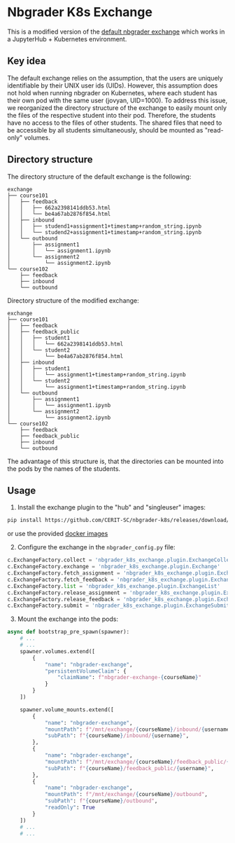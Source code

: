 # Nbgrader K8s Exchange

This is a modified version of the [default nbgrader exchange](https://nbgrader.readthedocs.io/en/stable/user_guide/what_is_nbgrader.html#filesystem-exchange) which works in a JupyterHub + Kubernetes environment.

## Key idea

The default exchange relies on the assumption, that the users are uniquely identifiable by their UNIX user ids (UIDs).
However, this assumption does not hold when running nbgrader on Kubernetes, where each student has their own pod with the same user (jovyan, UID=1000).
To address this issue, we reorganized the directory structure of the exchange to easily mount only the files of the respective student into their pod.
Therefore, the students have no access to the files of other students. The shared files that need to be accessible by all students simultaneously, should be mounted as "read-only" volumes.

## Directory structure

The directory structure of the default exchange is the following:

```
exchange
├── course101
│   ├── feedback
│   │   ├── 662a2398141ddb53.html
│   │   └── be4a67ab2876f854.html
│   ├── inbound
│   │   ├── studend1+assignment1+timestamp+random_string.ipynb
│   │   └── studend2+assignment1+timestamp+random_string.ipynb
│   └── outbound
│       ├── assignment1
│       │   └── assignment1.ipynb
│       └── assignment2
│           └── assignment2.ipynb
└── course102
    ├── feedback
    ├── inbound
    └── outbound
```

Directory structure of the modified exchange:

```
exchange
├── course101
│   ├── feedback
│   ├── feedback_public
│   │   ├── student1
│   │   │   └── 662a2398141ddb53.html
│   │   └── student2
│   │       └── be4a67ab2876f854.html
│   ├── inbound
│   │   ├── student1
│   │   │   └── assignment1+timestamp+random_string.ipynb
│   │   └── student2
│   │       └── assignment1+timestamp+random_string.ipynb
│   └── outbound
│       ├── assignment1
│       │   └── assignment1.ipynb
│       └── assignment2
│           └── assignment2.ipynb
└── course102
    ├── feedback
    ├── feedback_public
    ├── inbound
    └── outbound
```

The advantage of this structure is, that the directories can be mounted into the pods by the names of the students.

## Usage

1. Install the exchange plugin to the "hub" and "singleuser" images:

```bash
pip install https://github.com/CERIT-SC/nbgrader-k8s/releases/download/v0.0.1/nbgrader_k8s_exchange-0.0.1.tar.gz
```

or use the provided [docker images](../images/)

2. Configure the exchange in the `nbgrader_config.py` file:

```python
c.ExchangeFactory.collect = 'nbgrader_k8s_exchange.plugin.ExchangeCollect'
c.ExchangeFactory.exchange = 'nbgrader_k8s_exchange.plugin.Exchange'
c.ExchangeFactory.fetch_assignment = 'nbgrader_k8s_exchange.plugin.ExchangeFetchAssignment'
c.ExchangeFactory.fetch_feedback = 'nbgrader_k8s_exchange.plugin.ExchangeFetchFeedback'
c.ExchangeFactory.list = 'nbgrader_k8s_exchange.plugin.ExchangeList'
c.ExchangeFactory.release_assignment = 'nbgrader_k8s_exchange.plugin.ExchangeReleaseAssignment'
c.ExchangeFactory.release_feedback = 'nbgrader_k8s_exchange.plugin.ExchangeReleaseFeedback'
c.ExchangeFactory.submit = 'nbgrader_k8s_exchange.plugin.ExchangeSubmit'
```

3. Mount the exchange into the pods:

```python
async def bootstrap_pre_spawn(spawner):
    # ...
    # ...
    spawner.volumes.extend([
        {
            "name": "nbgrader-exchange",
            "persistentVolumeClaim": {
                "claimName": f"nbgrader-exchange-{courseName}"
            }
        }
    ])

    spawner.volume_mounts.extend([
        {
            "name": "nbgrader-exchange",
            "mountPath": f"/mnt/exchange/{courseName}/inbound/{username}",
            "subPath": f"{courseName}/inbound/{username}",
        },
        {
            "name": "nbgrader-exchange",
            "mountPath": f"/mnt/exchange/{courseName}/feedback_public/{username}",
            "subPath": f"{courseName}/feedback_public/{username}",
        },
        {
            "name": "nbgrader-exchange",
            "mountPath": f"/mnt/exchange/{courseName}/outbound",
            "subPath": f"{courseName}/outbound",
            "readOnly": True
        }
    ])
    # ...
    # ...
```
